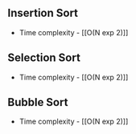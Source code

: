 ## Insertion Sort
* Time complexity - [[O(N exp 2)]]
## Selection Sort
* Time complexity - [[O(N exp 2)]]
## Bubble Sort
* Time complexity - [[O(N exp 2)]]